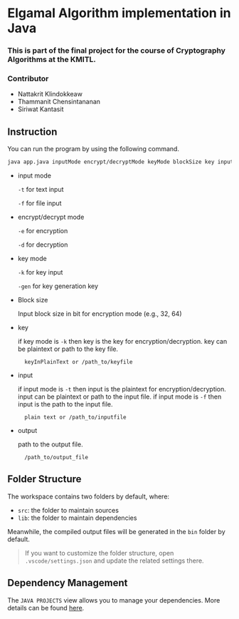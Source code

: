 # Elgamal Algorithm implementation in Java

### This is part of the final project for the course of Cryptography Algorithms at the KMITL.

### Contributor
- Nattakrit Klindokkeaw
- Thammanit Chensintananan
- Siriwat Kantasit

## Instruction

You can run the program by using the following command.

```bash
java app.java inputMode encrypt/decryptMode keyMode blockSize key input output
```
- input mode

    `-t` for text input

    `-f` for file input
- encrypt/decrypt mode

    `-e` for encryption

    `-d` for decryption

- key mode

    `-k` for key input

    `-gen` for key generation key

- Block size
    
    Input block size in bit for encryption mode (e.g., 32, 64)

- key

    if key mode is `-k` then key is the key for encryption/decryption. key can be plaintext or path to the key file.

        keyInPlainText or /path_to/keyfile

- input
    
    if input mode is `-t` then input is the plaintext for encryption/decryption. input can be plaintext or path to the input file.
    if input mode is `-f` then input is the path to the input file.
    
        plain text or /path_to/inputfile

- output

    path to the output file.
    
        /path_to/output_file
## Folder Structure

The workspace contains two folders by default, where:

- `src`: the folder to maintain sources
- `lib`: the folder to maintain dependencies

Meanwhile, the compiled output files will be generated in the `bin` folder by default.

> If you want to customize the folder structure, open `.vscode/settings.json` and update the related settings there.

## Dependency Management

The `JAVA PROJECTS` view allows you to manage your dependencies. More details can be found [here](https://github.com/microsoft/vscode-java-dependency#manage-dependencies).